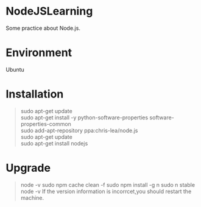 # NodeJSLearning
Some practice about Node.js.

# Environment
Ubuntu

# Installation
>sudo apt-get update  
>sudo apt-get install -y python-software-properties software-properties-common  
>sudo add-apt-repository ppa:chris-lea/node.js  
>sudo apt-get update  
>sudo apt-get install nodejs  

# Upgrade
>node -v
>sudo npm cache clean -f
>sudo npm install -g n
>sudo n stable
>node -v
>If the version information is incorrcet,you should restart the machine.
